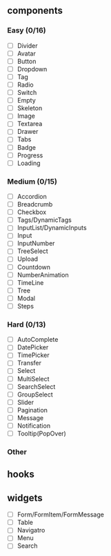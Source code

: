 ## components

### Easy (0/16)
- [ ] Divider
- [ ] Avatar
- [ ] Button
- [ ] Dropdown
- [ ] Tag
- [ ] Radio
- [ ] Switch
- [ ] Empty
- [ ] Skeleton
- [ ] Image
- [ ] Textarea
- [ ] Drawer
- [ ] Tabs
- [ ] Badge
- [ ] Progress
- [ ] Loading

### Medium (0/15)
- [ ] Accordion
- [ ] Breadcrumb
- [ ] Checkbox
- [ ] Tags/DynamicTags
- [ ] InputList/DynamicInputs
- [ ] Input
- [ ] InputNumber
- [ ] TreeSelect
- [ ] Upload
- [ ] Countdown
- [ ] NumberAnimation
- [ ] TimeLine
- [ ] Tree
- [ ] Modal
- [ ] Steps

### Hard (0/13)
- [ ] AutoComplete
- [ ] DatePicker
- [ ] TimePicker
- [ ] Transfer
- [ ] Select
- [ ] MultiSelect
- [ ] SearchSelect
- [ ] GroupSelect
- [ ] Slider
- [ ] Pagination
- [ ] Message
- [ ] Notification
- [ ] Tooltip(PopOver)

### Other


## hooks

## widgets
- [ ] Form/FormItem/FormMessage
- [ ] Table
- [ ] Navigatro
- [ ] Menu
- [ ] Search